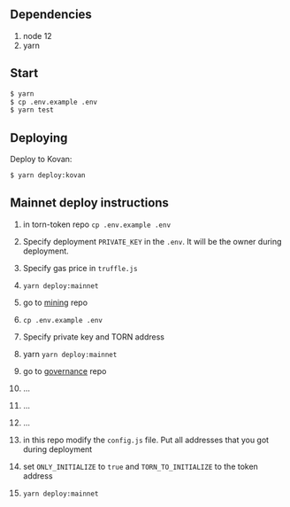 ## Dependencies

1. node 12
2. yarn

## Start

```bash
$ yarn
$ cp .env.example .env
$ yarn test
```

## Deploying

Deploy to Kovan:

```bash
$ yarn deploy:kovan
```

## Mainnet deploy instructions

1. in torn-token repo `cp .env.example .env`
2. Specify deployment `PRIVATE_KEY` in the `.env`. It will be the owner during deployment.
3. Specify gas price in `truffle.js`
4. `yarn deploy:mainnet`

5. go to [mining](https://github.com/tornadocash/tornado-anonymity-mining) repo
6. `cp .env.example .env`
7. Specify private key and TORN address
8. yarn `yarn deploy:mainnet`

9. go to [governance](https://github.com/tornadocash/governance) repo
10. ...
11. ...
12. ...

13. in this repo modify the `config.js` file. Put all addresses that you got during deployment
14. set `ONLY_INITIALIZE` to `true` and `TORN_TO_INITIALIZE` to the token address
15. `yarn deploy:mainnet`
